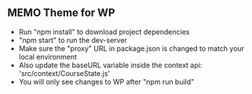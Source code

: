 ## MEMO Theme for WP 

- Run "npm install" to download project dependencies
- "npm start" to run the dev-server
- Make sure the "proxy" URL in package.json is changed to match your local environment
- Also update the baseURL variable inside the context api: 'src/context/CourseState.js'
- You will only see changes to WP after "npm run build" 
